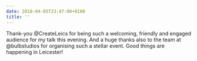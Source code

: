 ```yaml
---
date: 2018-04-05T23:47:00+0100
title: ''
---
```

Thank-you @CreateLeics for being such a welcoming, friendly and engaged audience for my talk this evening. And a huge thanks also to the team at @bulbstudios for organising such a stellar event. Good things are happening in Leicester!
